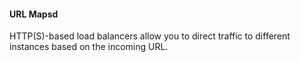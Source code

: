 #### URL Mapsd

HTTP(S)-based load balancers allow you to direct traffic to different instances based on the incoming URL.
